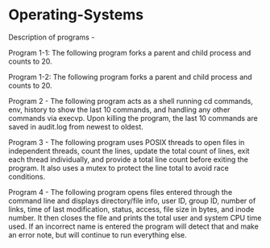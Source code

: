 # Operating-Systems

Description of programs -


Program 1-1: The following program forks a parent and child process and counts to 20. 

Program 1-2: The following program forks a parent and child process and counts to 20.


Program 2 - The following program acts as a shell running cd commands, env, history to show the last 10 commands, and handling any other commands via execvp. Upon killing the program, the last 10 commands are saved in audit.log from newest to oldest.

Program 3 - The following program uses POSIX threads to open files in independent threads, count the lines, update the total count of lines, exit each thread individually, and provide a total line count before exiting the program. It also uses a mutex to protect the line total to avoid race conditions. 

Program 4 - The following program opens files entered through the command line and displays directory/file info, user ID, group ID, number of links, time of last modification, status, access, file size in bytes, and inode number. It then closes the file and prints the total user and system CPU time used. If an incorrect name is entered the program will detect that and make an error note, but will continue to run everything else.
